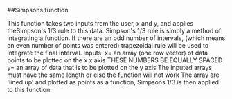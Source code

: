 ##Simpsons function

This function takes two inputs from the user, x and y, and applies theSimpson's 1/3 rule to this data.  Simpson's 1/3 rule is simply a method of integrating a function. If there are an odd number of intervals, (which means an even number of points was entered) trapezoidal rule will be used to integrate the final interval. 
Inputs: x= an array (one row vector) of data points to be plotted on the x
x axis THESE NUMBERS BE EQUALLY SPACED
y= an array of data that is to be plotted on the y axis
The inputed arrays must have the same length or else the function will not
work
The array are 'lined up' and plotted as points as a function, Simpsons 1/3
is then applied to this function.

